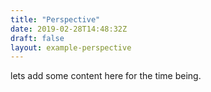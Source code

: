 ```yaml
---
title: "Perspective"
date: 2019-02-28T14:48:32Z
draft: false
layout: example-perspective
---
```


lets add some content here for the time being.
